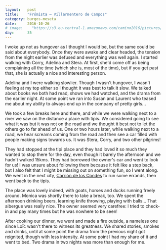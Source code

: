```yaml
---
layout:   post
title:    "Frómista — Villarmentero de Campos"
category: burgos-meseta
date:     2016-10-26
# image:    "https://s3.eu-central-1.amazonaws.com/camino2016/pictures/30/peace.jpg"
day:      35
---
```


I woke up not as hungover as I thought I would be, but the same could be said about everybody. Once they were awake and clear headed, the tension from the night earlier was defused and everything was well again. I started walking with Corry, Adelina and Stera. At first, she'd come off as being complaining all the time (which she is, most of the time), but if you get past that, she is actually a nice and interesting person.  

Adelina and I were walking slowlier. Though I wasn't hungover, I wasn't feeling at my top either so I thought it was best to talk it slow. We talked about books we both had read, shows we had watched, and the drama from the earlier night. At some point we ran into Susan and Laurent who teased me about my ability to always end up in the company of pretty girls...

We took a few breaks here and there, and while we were walking next to a river we saw on the distance a place with tipis. We considered going to see what it was but it was not on the road and we thought it best not to let the others go to far ahead of us. One or two hours later, while walking next to a road, we hear screams coming from the road and then see a car filled with people making signs towards us. It was Stera, Corry, and two other pilgrims!

They had stopped at the tipi place and they had loved it so much they wanted to stop there for the day, even though it barely the afternoon and we hadn't walked 15kms. They had borrowed the owner's car and went to look for us! I was unsure about following them because it felt like a step back, but I also felt that I might be missing out on something fun, so I went along. We went in the next city, [Carrión de los Condes](https://www.google.fr/maps/place/34120+Carri%C3%B3n+de+los+Condes,+Province+de+Palencia,+Espagne/@42.3380353,-4.6097697,15z/data=!3m1!4b1!4m5!3m4!1s0xd47dafef82bb20b:0x88f095ac5a9a58d2!8m2!3d42.3373567!4d-4.6024132?hl=fr) to run some errands, then went back to the tipis.

The place was lovely indeed, with goats, horses and ducks running freely around. Monica was shortly there to take a break, too. We spent the afternoon drinking beers, learning knife throwing, playing with balls... That albergue was really nice. The owner seemed very carefree: I tried to check-in and pay many times but he was nowhere to be seen!

After cooking our dinner, we went and made a fire outside, a  nameless one since Loïc wasn't there to witness its greatness. We shared stories, smokes and drinks, until at some point the drama from the previous night got reignited, though with less intensity. At some point I had my share of it and went to bed. Two drama in two nights was more than enough for me.
